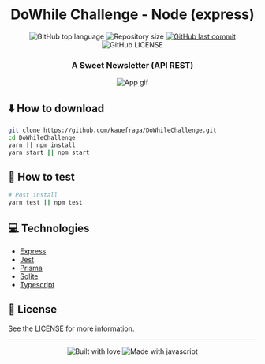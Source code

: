 <h1 align="center">DoWhile Challenge - Node (express)</h1>

<p align="center">
  <img
    alt="GitHub top language"
    src="https://img.shields.io/github/languages/top/kauefraga/DoWhileChallenge.svg"
  />
  <img
    alt="Repository size"
    src="https://img.shields.io/github/repo-size/kauefraga/DoWhileChallenge.svg"
  />
  <a href="https://github.com/kauefraga/DoWhileChallenge/commits/main">
    <img
      alt="GitHub last commit"
      src="https://img.shields.io/github/last-commit/kauefraga/DoWhileChallenge.svg"
    />
  </a>
  <img
    alt="GitHub LICENSE"
    src="https://img.shields.io/github/license/kauefraga/DoWhileChallenge.svg"
  />
</p>

<h3 align="center">A Sweet Newsletter (API REST)</h3>

<div align="center">
  <img src="" alt="App gif" />
</div>

## :arrow_down: How to download
```bash
git clone https://github.com/kauefraga/DoWhileChallenge.git
cd DoWhileChallenge
yarn || npm install
yarn start || npm start
```

## :test_tube: How to test
```bash
# Post install
yarn test || npm test
```

## :computer: Technologies

- [Express](https://expressjs.com)
- [Jest](https://jestjs.io)
- [Prisma](https://www.prisma.io)
- [Sqlite](https://sqlite.org)
- [Typescript](https://www.typescriptlang.org)

## :memo: License

See the [LICENSE](https://github.com/kauefraga/DoWhileChallenge/blob/main/LICENSE) for more information.

---
<div align="center" display="flex">
  <img alt="Built with love" src="http://ForTheBadge.com/image  s/badges/built-with-love.svg">
  <img alt="Made with javascript" src="http://ForTheBadge.com/images/badges/made-with-javascript.svg">
</div>
